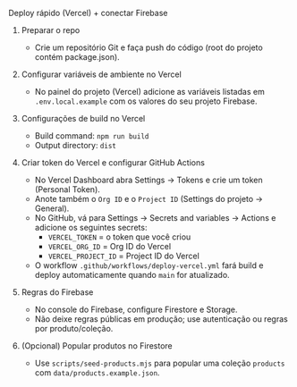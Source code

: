 Deploy rápido (Vercel) + conectar Firebase

1) Preparar o repo
   - Crie um repositório Git e faça push do código (root do projeto contém package.json).

2) Configurar variáveis de ambiente no Vercel
   - No painel do projeto (Vercel) adicione as variáveis listadas em `.env.local.example` com os valores do seu projeto Firebase.

3) Configurações de build no Vercel
   - Build command: `npm run build`
   - Output directory: `dist`

4) Criar token do Vercel e configurar GitHub Actions
    - No Vercel Dashboard abra Settings -> Tokens e crie um token (Personal Token).
    - Anote também o `Org ID` e o `Project ID` (Settings do projeto -> General).
    - No GitHub, vá para Settings -> Secrets and variables -> Actions e adicione os seguintes secrets:
       - `VERCEL_TOKEN` = o token que você criou
       - `VERCEL_ORG_ID` = Org ID do Vercel
       - `VERCEL_PROJECT_ID` = Project ID do Vercel
    - O workflow `.github/workflows/deploy-vercel.yml` fará build e deploy automaticamente quando `main` for atualizado.

4) Regras do Firebase
   - No console do Firebase, configure Firestore e Storage.
   - Não deixe regras públicas em produção; use autenticação ou regras por produto/coleção.

5) (Opcional) Popular produtos no Firestore
   - Use `scripts/seed-products.mjs` para popular uma coleção `products` com `data/products.example.json`.
